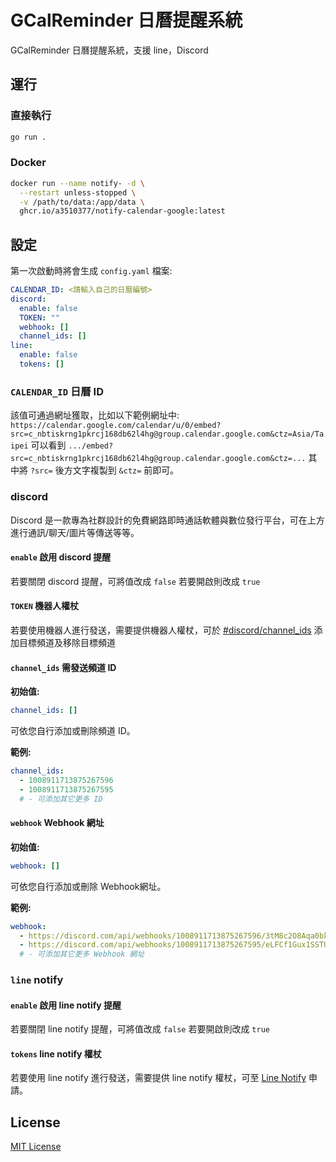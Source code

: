 # GCalReminder 日曆提醒系統

GCalReminder 日曆提醒系統，支援 line，Discord

## 運行

### 直接執行

```bash
go run .
```

### Docker

```bash
docker run --name notify- -d \
  --restart unless-stopped \
  -v /path/to/data:/app/data \
  ghcr.io/a3510377/notify-calendar-google:latest
```

## 設定

第一次啟動時將會生成 `config.yaml` 檔案:

```yaml
CALENDAR_ID: <請輸入自己的日曆編號>
discord:
  enable: false
  TOKEN: ""
  webhook: []
  channel_ids: []
line:
  enable: false
  tokens: []
```

### `CALENDAR_ID` 日曆 ID

該值可通過網址獲取，比如以下範例網址中: `https://calendar.google.com/calendar/u/0/embed?src=c_nbtiskrng1pkrcj168db62l4hg@group.calendar.google.com&ctz=Asia/Taipei` 可以看到 `.../embed?src=c_nbtiskrng1pkrcj168db62l4hg@group.calendar.google.com&ctz=...` 其中將 `?src=` 後方文字複製到 `&ctz=` 前即可。

### discord

Discord 是一款專為社群設計的免費網路即時通話軟體與數位發行平台，可在上方進行通訊/聊天/圖片等傳送等等。

#### `enable` 啟用 discord 提醒

若要關閉 discord 提醒，可將值改成 `false` 若要開啟則改成 `true`

#### `TOKEN` 機器人權杖

若要使用機器人進行發送，需要提供機器人權杖，可於 [#discord/channel_ids](#channel_ids-需發送頻道-id) 添加目標頻道及移除目標頻道

#### `channel_ids` 需發送頻道 ID

**初始值:**

```yaml
channel_ids: []
```

可依您自行添加或刪除頻道 ID。

**範例:**

```yaml
channel_ids:
  - 1008911713875267596
  - 1008911713875267595
  # - 可添加其它更多 ID
```

#### `webhook` Webhook 網址

**初始值:**

```yaml
webhook: []
```

可依您自行添加或刪除 Webhook網址。

**範例:**

```yaml
webhook:
  - https://discord.com/api/webhooks/1008911713875267596/3tM8c2O8Aqa0bkLNzILV3py-TA5RdY3Xy3aG7EkE-iXavEvmO7QL3A15zWkbbd8DAaUH
  - https://discord.com/api/webhooks/1008911713875267595/eLFCf1Gux1SSTUBOteEJNvHBpGaIm8WtcGyDL8gdoZGSskAIjExs01ygU7VBw-NBaAaZ
  # - 可添加其它更多 Webhook 網址
```

### `line` notify

#### `enable` 啟用 line notify 提醒

若要關閉 line notify 提醒，可將值改成 `false` 若要開啟則改成 `true`

#### `tokens` line notify 權杖

若要使用 line notify 進行發送，需要提供 line notify 權杖，可至 [Line Notify](https://notify-bot.line.me/) 申請。

## License

[MIT License](LICENSE)
